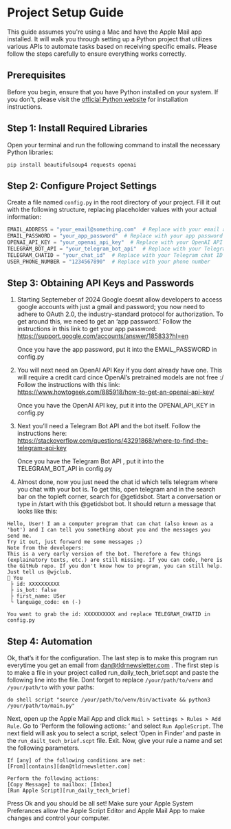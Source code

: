 # Project Setup Guide

This guide assumes you're using a Mac and have the Apple Mail app installed. It will walk you through setting up a Python project that utilizes various APIs to automate tasks based on receiving specific emails. Please follow the steps carefully to ensure everything works correctly.

## Prerequisites

Before you begin, ensure that you have Python installed on your system. If you don't, please visit the [official Python website](https://www.python.org/downloads/) for installation instructions.

## Step 1: Install Required Libraries

Open your terminal and run the following command to install the necessary Python libraries:
```
pip install beautifulsoup4 requests openai
```

## Step 2: Configure Project Settings

Create a file named `config.py` in the root directory of your project. Fill it out with the following structure, replacing placeholder values with your actual information:

```python
EMAIL_ADDRESS = "your_email@something.com"  # Replace with your email address
EMAIL_PASSWORD = "your_app_password"  # Replace with your app password
OPENAI_API_KEY = "your_openai_api_key"  # Replace with your OpenAI API key
TELEGRAM_BOT_API = "your_telegram_bot_api"  # Replace with your Telegram Bot API
TELEGRAM_CHATID = "your_chat_id"  # Replace with your Telegram chat ID with your bot
USER_PHONE_NUMBER = "1234567890"  # Replace with your phone number
```

## Step 3: Obtaining API Keys and Passwords

1. Starting Septemeber of 2024 Google doesnt allow developers to access google accounts with just a gmail and password; you now need to adhere to OAuth 2.0, the industry-standard protocol for authorization. To get around this, we need to get an ‘app password.’ Follow the instructions in this link to get your app password: https://support.google.com/accounts/answer/185833?hl=en 

    Once you have the app password, put it into the EMAIL_PASSWORD in config.py

2. You will next need an OpenAI API Key if you dont already have one. This will require a credit card cince OpenAI’s pretrained models are not free :/ Follow the instructions with this link: https://www.howtogeek.com/885918/how-to-get-an-openai-api-key/ 

    Once you have the OpenAI API key, put it into the OPENAI_API_KEY in config.py

3. Next you’ll need a Telegram Bot API  and the bot itself. Follow the instructions here: https://stackoverflow.com/questions/43291868/where-to-find-the-telegram-api-key 

    Once you have the Telegram Bot API , put it into the TELEGRAM_BOT_API in config.py

4. Almost done, now you just need the chat id which tells telegram where you chat with your bot is. To get this, open telegram and in the search bar on the topleft corner, search for @getidsbot. Start a conversation or type in /start with this @getidsbot bot. It should return a message that looks like this:

```
Hello, User! I am a computer program that can chat (also known as a 'bot') and I can tell you something about you and the messages you send me.
Try it out, just forward me some messages ;)
Note from the developers:
This is a very early version of the bot. Therefore a few things (explainatory texts, etc.) are still missing. If you can code, here is the GitHub repo. If you don't know how to program, you can still help. Just tell us @wjclub.
👤 You
 ├ id: XXXXXXXXXX
 ├ is_bot: false
 ├ first_name: USer
 └ language_code: en (-)
```

    You want to grab the id: XXXXXXXXXX and replace TELEGRAM_CHATID in config.py


## Step 4: Automation

Ok, that’s it for the configuration. The last step is to make this program run everytime you get an email from dan@tldrnewsletter.com . The first step is to make a file in your project called run_daily_tech_brief.scpt and paste the following line into the file. Dont forget to replace ```/your/path/to/venv``` and ```/your/path/to``` with your paths:

```do shell script "source /your/path/to/venv/bin/activate && python3 /your/path/to/main.py"```


Next, open up the Apple Mail App and click ```Mail > Settings > Rules > Add Rule```. Go to ‘Perform the following actions: ‘ and select ```Run AppleScript```. The next field will ask you to select a script, select ‘Open in Finder’ and paste in the ```run_dailt_tech_brief.scpt``` file. Exit. Now, give your rule a name and set the following parameters. 
```
If [any] of the following conditions are met:
[From][contains][dan@tldrnewsletter.com]

Perform the following actions:
[Copy Message] to mailbox: [Inbox]
[Run Apple Script][run_daily_tech_brief]
```
Press Ok and you should be all set! Make sure your Apple System Preferances allow the Apple Script Editor and Apple Mail App to make changes and control your computer.
